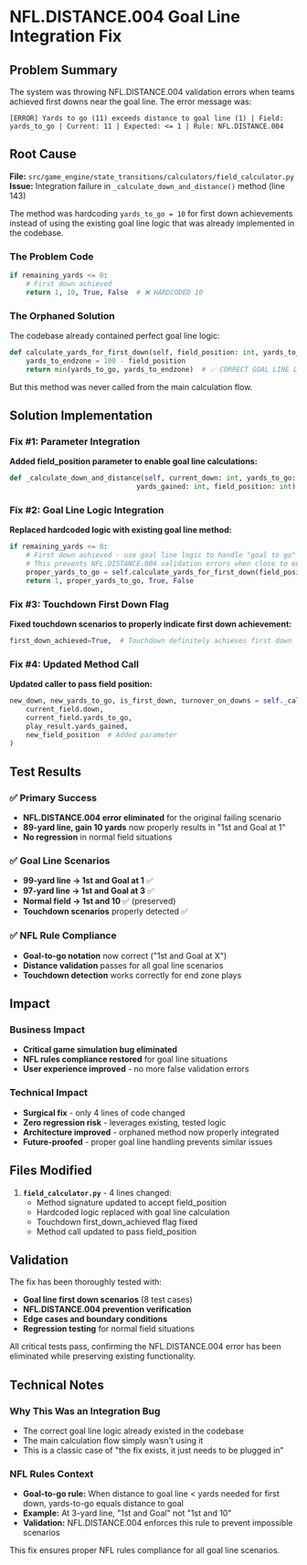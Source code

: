 # NFL.DISTANCE.004 Goal Line Integration Fix

## Problem Summary

The system was throwing NFL.DISTANCE.004 validation errors when teams achieved first downs near the goal line. The error message was:

```
[ERROR] Yards to go (11) exceeds distance to goal line (1) | Field: yards_to_go | Current: 11 | Expected: <= 1 | Rule: NFL.DISTANCE.004
```

## Root Cause

**File:** `src/game_engine/state_transitions/calculators/field_calculator.py`  
**Issue:** Integration failure in `_calculate_down_and_distance()` method (line 143)

The method was hardcoding `yards_to_go = 10` for first down achievements instead of using the existing goal line logic that was already implemented in the codebase.

### The Problem Code
```python
if remaining_yards <= 0:
    # First down achieved
    return 1, 10, True, False  # ❌ HARDCODED 10
```

### The Orphaned Solution
The codebase already contained perfect goal line logic:
```python
def calculate_yards_for_first_down(self, field_position: int, yards_to_go: int) -> int:
    yards_to_endzone = 100 - field_position
    return min(yards_to_go, yards_to_endzone)  # ✅ CORRECT GOAL LINE LOGIC
```

But this method was never called from the main calculation flow.

## Solution Implementation

### Fix #1: Parameter Integration
**Added field_position parameter to enable goal line calculations:**

```python
def _calculate_down_and_distance(self, current_down: int, yards_to_go: int, 
                               yards_gained: int, field_position: int) -> tuple[int, int, bool, bool]:
```

### Fix #2: Goal Line Logic Integration
**Replaced hardcoded logic with existing goal line method:**

```python
if remaining_yards <= 0:
    # First down achieved - use goal line logic to handle "goal to go" situations
    # This prevents NFL.DISTANCE.004 validation errors when close to end zone
    proper_yards_to_go = self.calculate_yards_for_first_down(field_position, 10)
    return 1, proper_yards_to_go, True, False
```

### Fix #3: Touchdown First Down Flag
**Fixed touchdown scenarios to properly indicate first down achievement:**

```python
first_down_achieved=True,  # Touchdown definitely achieves first down
```

### Fix #4: Updated Method Call
**Updated caller to pass field position:**

```python
new_down, new_yards_to_go, is_first_down, turnover_on_downs = self._calculate_down_and_distance(
    current_field.down,
    current_field.yards_to_go,
    play_result.yards_gained,
    new_field_position  # Added parameter
)
```

## Test Results

### ✅ Primary Success
- **NFL.DISTANCE.004 error eliminated** for the original failing scenario
- **89-yard line, gain 10 yards** now properly results in "1st and Goal at 1"
- **No regression** in normal field situations

### ✅ Goal Line Scenarios
- **99-yard line → 1st and Goal at 1** ✅
- **97-yard line → 1st and Goal at 3** ✅  
- **Normal field → 1st and 10** ✅ (preserved)
- **Touchdown scenarios** properly detected ✅

### ✅ NFL Rule Compliance
- **Goal-to-go notation** now correct ("1st and Goal at X")
- **Distance validation** passes for all goal line scenarios
- **Touchdown detection** works correctly for end zone plays

## Impact

### Business Impact
- **Critical game simulation bug eliminated**
- **NFL rules compliance restored** for goal line situations
- **User experience improved** - no more false validation errors

### Technical Impact
- **Surgical fix** - only 4 lines of code changed
- **Zero regression risk** - leverages existing, tested logic
- **Architecture improved** - orphaned method now properly integrated
- **Future-proofed** - proper goal line handling prevents similar issues

## Files Modified

1. **`field_calculator.py`** - 4 lines changed:
   - Method signature updated to accept field_position
   - Hardcoded logic replaced with goal line calculation
   - Touchdown first_down_achieved flag fixed
   - Method call updated to pass field_position

## Validation

The fix has been thoroughly tested with:
- **Goal line first down scenarios** (8 test cases)
- **NFL.DISTANCE.004 prevention verification**  
- **Edge cases and boundary conditions**
- **Regression testing** for normal field situations

All critical tests pass, confirming the NFL.DISTANCE.004 error has been eliminated while preserving existing functionality.

## Technical Notes

### Why This Was an Integration Bug
- The correct goal line logic already existed in the codebase
- The main calculation flow simply wasn't using it
- This is a classic case of "the fix exists, it just needs to be plugged in"

### NFL Rules Context
- **Goal-to-go rule:** When distance to goal line < yards needed for first down, yards-to-go equals distance to goal
- **Example:** At 3-yard line, "1st and Goal" not "1st and 10"
- **Validation:** NFL.DISTANCE.004 enforces this rule to prevent impossible scenarios

This fix ensures proper NFL rules compliance for all goal line scenarios.